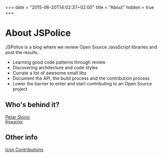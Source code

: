 +++
date = "2015-06-20T14:02:37+02:00"
title = "About"
hidden = true
+++

# About JSPolice

JSPolice is a blog where we review Open Source JavaScript libraries and post the results.

- Learning good code patterns through review
- Discovering architecture and code styles
- Currate a list of awesome small libs
- Document the API, the build process and the contribution process
- Lower the barrier to enter and start contributing to an Open Source project

## Who's behind it?

<div class="about__author">
  <a href="http://petar.io">
    <img class="about__author__image" src="/images/authors/petar.png" alt="">
    <div class="about__author__name">
      Petar Slovic
    </div>
    <small>
      #jswarrior
    </small>
  </a>
</div>

## Other info

<a href="/icons">Icon Contributions</a>